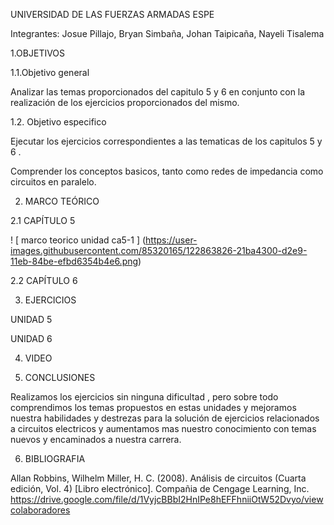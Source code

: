 UNIVERSIDAD DE LAS FUERZAS ARMADAS ESPE

Integrantes: Josue Pillajo, Bryan Simbaña, Johan Taipicaña, Nayeli Tisalema

1.OBJETIVOS

1.1.Objetivo general

Analizar las temas proporcionados del capitulo 5 y 6  en conjunto con la realización  de los ejercicios proporcionados del mismo.

1.2. Objetivo especifico

Ejecutar los ejercicios  correspondientes a las tematicas de los capitulos 5 y 6 . 

Comprender los  conceptos basicos, tanto como redes de impedancia como circuitos en paralelo.

2. MARCO TEÓRICO

2.1 CAPÍTULO 5

! [ marco teorico unidad ca5-1 ] (https://user-images.githubusercontent.com/85320165/122863826-21ba4300-d2e9-11eb-84be-efbd6354b4e6.png)


2.2 CAPÍTULO 6

3. EJERCICIOS

UNIDAD 5

UNIDAD 6

4. VIDEO


5. CONCLUSIONES

Realizamos los ejercicios sin ninguna dificultad , pero sobre todo comprendimos los temas propuestos en estas unidades y mejoramos nuestra habilidades y destrezas para  la solución de ejercicios  relacionados a circuitos electricos  y  aumentamos mas nuestro conocimiento con temas nuevos y encaminados a nuestra carrera.

6. BIBLIOGRAFIA

Allan Robbins, Wilhelm Miller, H. C. (2008). Análisis de circuitos (Cuarta edición, Vol. 4) [Libro electrónico]. Compañia de Cengage Learning, Inc. https://drive.google.com/file/d/1VyjcBBbI2HnIPe8hEFFhniiOtW52Dvyo/viewcolaboradores
